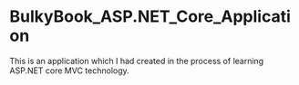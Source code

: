 # BulkyBook_ASP.NET_Core_Application
This is an application which I had created in the process of learning ASP.NET core MVC technology.
